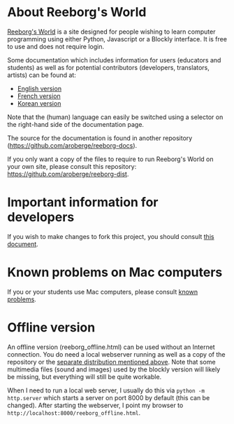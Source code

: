 About Reeborg's World
============================================

[Reeborg's World](http://reeborg.ca/reeborg.html) is a site designed for 
people wishing to learn computer programming using either Python, Javascript or a Blockly
interface.  It is free to use and does not require login. 

Some documentation which includes information for users (educators and students) 
as well as for potential contributors (developers, translators, artists) can be found at:

* [English version](http://reeborg.ca/docs/en/)
* [French version](http://reeborg.ca/docs/fr/)
* [Korean version](http://reeborg.ca/docs/ko/)

Note that the (human) language can easily be switched using a selector
on the right-hand side of the documentation page.  

The source for the documentation is found in another repository
(https://github.com/aroberge/reeborg-docs).

If you only want a copy of the files to require to run Reeborg's World on your 
own site, please consult this repository: https://github.com/aroberge/reeborg-dist.

Important information for developers
====================================

If you wish to make changes to fork this project, you should consult
[this document](https://github.com/aroberge/reeborg/blob/master/dev_tools/readme_for_devel.md). 

Known problems on Mac computers
================================

If you or your students use Mac computers, please consult
[known problems](https://github.com/aroberge/reeborg/blob/master/dev_tools/known_problems.md). 


Offline version
===============

An offline version (reeborg_offline.html) can be used without an Internet connection.
You do need a local webserver running 
as well as a copy of the repository or the 
[separate distribution mentioned above](https://github.com/aroberge/reeborg-dist).
Note that some multimedia files (sound and images) used by the blockly 
version will likely be missing, but everything will still be quite workable.


When I need to run a local web server, I usually do this via `python -m http.server`
which starts a server on port 8000 by default (this can be changed).
After starting the webserver, 
I point my browser to `http://localhost:8000/reeborg_offline.html`.
